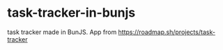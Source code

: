 # task-tracker-in-bunjs
task tracker made in BunJS. App from https://roadmap.sh/projects/task-tracker
